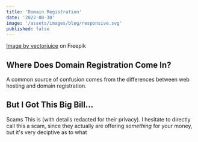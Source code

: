 ```yaml
---
title: 'Domain Registration'
date: '2022-08-30'
image: '/assets/images/blog/responsive.svg'
published: false
---
```

<a href="https://www.freepik.com/free-vector/domain-flipping-abstract-concept-illustration-changing-domain-flipping-domains-internet-business-buying-name-high-price-register-website-web-hosting_12144937.htm#query=domain&position=2&from_view=search&track=sph">Image by vectorjuice</a> on Freepik
## Where Does Domain Registration Come In?

A common source of confusion comes from the differences between web hosting and domain registration. 

## But I Got This Big Bill...

Scams This is (with details redacted for their privacy). I hesitate to directly call this a scam, since they actually are offering *something* for your money, but it's very deciptive as to what 